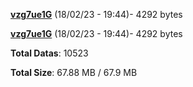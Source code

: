 [**vzg7ue1G**](/data/vzg7ue1G.txt) (18/02/23 - 19:44)- 4292 bytes

[**vzg7ue1G**](/data/vzg7ue1G.txt) (18/02/23 - 19:44)- 4292 bytes

**Total Datas**: 10523

**Total Size**: 67.88 MB / 67.9 MB